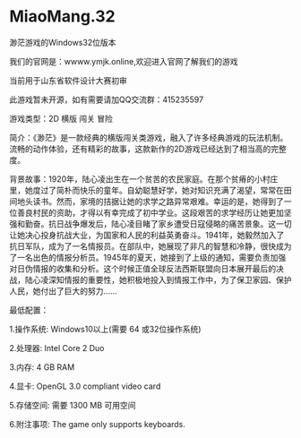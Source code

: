 # MiaoMang.32
渺茫游戏的Windows32位版本

我们的官网是：wwww.ymjk.online,欢迎进入官网了解我们的游戏

当前用于山东省软件设计大赛初审

此游戏暂未开源，如有需要请加QQ交流群：415235597

游戏类型：2D 横版 闯关 冒险

简介：《渺茫》是一款经典的横版闯关类游戏，融入了许多经典游戏的玩法机制。流畅的动作体验，还有精彩的故事，这款新作的2D游戏已经达到了相当高的完整度。

背景故事：1920年，陆心凌出生在一个贫苦的农民家庭。在那个贫瘠的小村庄里，她度过了简朴而快乐的童年。自幼聪慧好学，她对知识充满了渴望，常常在田间地头读书。然而，家境的拮据让她的求学之路异常艰难。幸运的是，她得到了一位善良村民的资助，才得以有幸完成了初中学业。这段艰苦的求学经历让她更加坚强和勤奋。抗日战争爆发后，陆心凌目睹了家乡遭受日寇侵略的痛苦景象。这一切让她决心投身抗战大业，为国家和人民的利益英勇奋斗。1941年，她毅然加入了抗日军队，成为了一名情报员。在部队中，她展现了非凡的智慧和冷静，很快成为了一名出色的情报分析员。1945年的夏天，她接到了上级的通知，需要负责加强对日伪情报的收集和分析。这个时候正值全球反法西斯联盟向日本展开最后的决战，陆心凌深知情报的重要性，她积极地投入到情报工作中，为了保卫家园、保护人民，她付出了巨大的努力......

最低配置：

1.操作系统:
Windows10以上(需要 64 或32位操作系统)

2.处理器:
Intel Core 2 Duo

3.内存:
4 GB RAM

4.显卡:
OpenGL 3.0 compliant video card

5.存储空间:
需要 1300 MB 可用空间

6.附注事项:
The game only supports keyboards.

